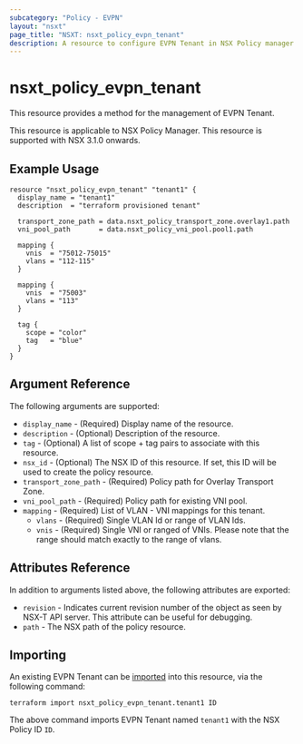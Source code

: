 ```yaml
---
subcategory: "Policy - EVPN"
layout: "nsxt"
page_title: "NSXT: nsxt_policy_evpn_tenant"
description: A resource to configure EVPN Tenant in NSX Policy manager.
---
```


# nsxt_policy_evpn_tenant

This resource provides a method for the management of EVPN Tenant.

This resource is applicable to NSX Policy Manager.
This resource is supported with NSX 3.1.0 onwards.

## Example Usage

```hcl
resource "nsxt_policy_evpn_tenant" "tenant1" {
  display_name = "tenant1"
  description  = "terraform provisioned tenant"

  transport_zone_path = data.nsxt_policy_transport_zone.overlay1.path
  vni_pool_path       = data.nsxt_policy_vni_pool.pool1.path

  mapping {
    vnis  = "75012-75015"
    vlans = "112-115"
  }

  mapping {
    vnis  = "75003"
    vlans = "113"
  }

  tag {
    scope = "color"
    tag   = "blue"
  }
}
```

## Argument Reference

The following arguments are supported:

* `display_name` - (Required) Display name of the resource.
* `description` - (Optional) Description of the resource.
* `tag` - (Optional) A list of scope + tag pairs to associate with this resource.
* `nsx_id` - (Optional) The NSX ID of this resource. If set, this ID will be used to create the policy resource.
* `transport_zone_path` - (Required) Policy path for Overlay Transport Zone.
* `vni_pool_path` - (Required) Policy path for existing VNI pool.
* `mapping` - (Required) List of VLAN - VNI mappings for this tenant.
  * `vlans` - (Required) Single VLAN Id or range of VLAN Ids.
  * `vnis` - (Required) Single VNI or ranged of VNIs. Please note that the range should match exactly to the range of vlans.

## Attributes Reference

In addition to arguments listed above, the following attributes are exported:

* `revision` - Indicates current revision number of the object as seen by NSX-T API server. This attribute can be useful for debugging.
* `path` - The NSX path of the policy resource.

## Importing

An existing EVPN Tenant can be [imported][docs-import] into this resource, via the following command:

[docs-import]: /docs/import/index.html

```
terraform import nsxt_policy_evpn_tenant.tenant1 ID
```

The above command imports EVPN Tenant named `tenant1` with the NSX Policy ID `ID`.
